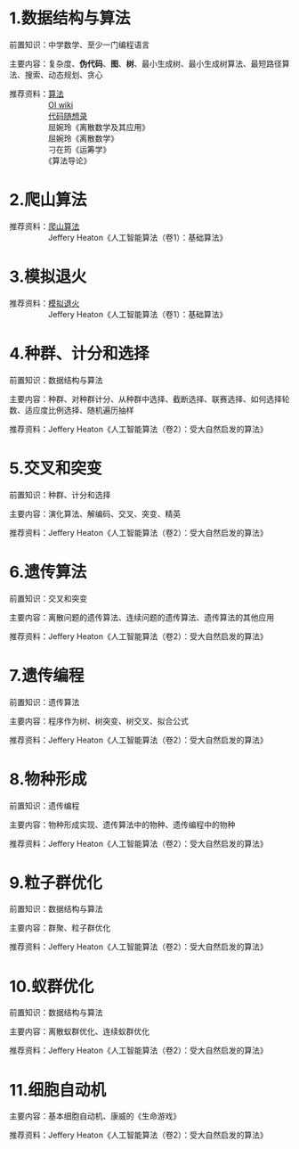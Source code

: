 # 1.数据结构与算法
前置知识：中学数学、至少一门编程语言

主要内容：复杂度、**伪代码**、**图**、**树**、最小生成树、最小生成树算法、最短路径算法、搜索、动态规划、贪心

推荐资料：[算法](https://github.com/Discrete-Mathematics/Flandre-Blog/tree/main/%E7%AE%97%E6%B3%95)  
　　　　　[OI wiki](https://oi-wiki.org/)  
　　　　　[代码随想录](https://www.programmercarl.com/)  
　　　　　屈婉玲《离散数学及其应用》  
　　　　　屈婉玲《离散数学》  
　　　　　刁在筠《运筹学》  
　　　　　《算法导论》  
# 2.爬山算法
推荐资料：[爬山算法](https://oi-wiki.org/misc/hill-climbing/)  
　　　　　Jeffery Heaton《人工智能算法（卷1）：基础算法》
# 3.模拟退火
推荐资料：[模拟退火](https://oi-wiki.org/misc/simulated-annealing/)  
　　　　　Jeffery Heaton《人工智能算法（卷1）：基础算法》
# 4.种群、计分和选择
前置知识：数据结构与算法  

主要内容：种群、对种群计分、从种群中选择、截断选择、联赛选择、如何选择轮数、适应度比例选择、随机遍历抽样  

推荐资料：Jeffery Heaton《人工智能算法（卷2）：受大自然启发的算法》
# 5.交叉和突变
前置知识：种群、计分和选择

主要内容：演化算法、解编码、交叉、突变、精英  

推荐资料：Jeffery Heaton《人工智能算法（卷2）：受大自然启发的算法》
# 6.遗传算法
前置知识：交叉和突变  

主要内容：离散问题的遗传算法、连续问题的遗传算法、遗传算法的其他应用  

推荐资料：Jeffery Heaton《人工智能算法（卷2）：受大自然启发的算法》
# 7.遗传编程
前置知识：遗传算法  

主要内容：程序作为树、树突变、树交叉、拟合公式  

推荐资料：Jeffery Heaton《人工智能算法（卷2）：受大自然启发的算法》
# 8.物种形成
前置知识：遗传编程  

主要内容：物种形成实现、遗传算法中的物种、遗传编程中的物种  

推荐资料：Jeffery Heaton《人工智能算法（卷2）：受大自然启发的算法》
# 9.粒子群优化
前置知识：数据结构与算法 

主要内容：群聚、粒子群优化  

推荐资料：Jeffery Heaton《人工智能算法（卷2）：受大自然启发的算法》
# 10.蚁群优化
前置知识：数据结构与算法  

主要内容：离散蚁群优化、连续蚁群优化  

推荐资料：Jeffery Heaton《人工智能算法（卷2）：受大自然启发的算法》
# 11.细胞自动机
主要内容：基本细胞自动机、康威的《生命游戏》  

推荐资料：Jeffery Heaton《人工智能算法（卷2）：受大自然启发的算法》
